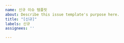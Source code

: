 ```yaml
---
name: 신규 이슈 템플릿
about: Describe this issue template's purpose here.
title: "[신규]"
labels: 신규
assignees: ''

---
```




